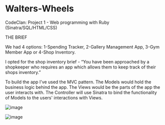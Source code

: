 # Walters-Wheels
CodeClan: Project 1 - Web programming with Ruby (Sinatra/SQL/HTML/CSS)


THE BRIEF

We had 4 options: 1-Spending Tracker, 2-Gallery Management App, 3-Gym Member App or 4-Shop Inventory.

I opted for the shop inventory brief - “You have been approached by a shopkeeper who requires an app 
which allows them to keep track of their shops inventory.”

To build the app I've used the MVC pattern. The Models would hold the business logic behind the app. 
The Views would be the parts of the app the user interacts with. The Controller will use Sinatra to bind the functionality of Models to the users' interactions with Views.


![image](https://user-images.githubusercontent.com/39886049/49606402-32a14400-f98b-11e8-8c39-ae18020b31cb.png)

![image](https://user-images.githubusercontent.com/39886049/49606413-37fe8e80-f98b-11e8-81dc-ac572c66dcd0.png)
